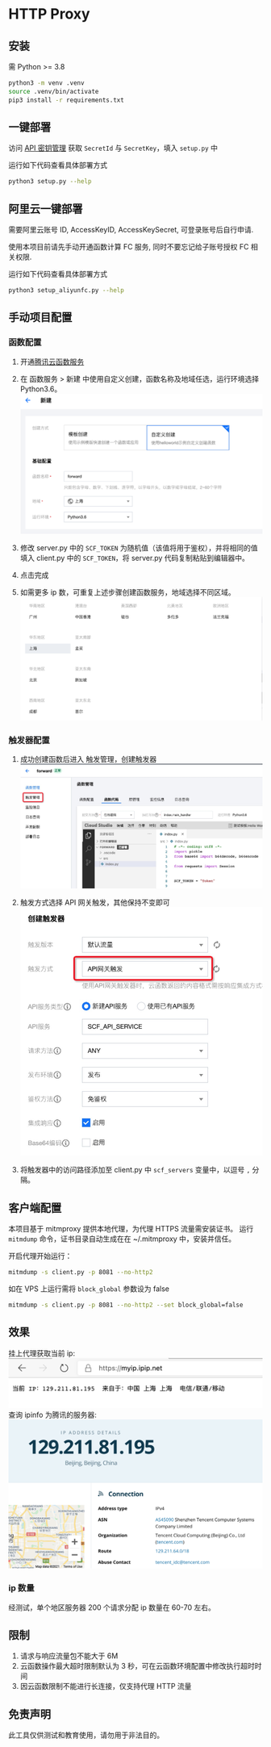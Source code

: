# HTTP Proxy
## 安装
需 Python >= 3.8
```bash
python3 -m venv .venv
source .venv/bin/activate
pip3 install -r requirements.txt
```

## 一键部署
访问 [API 密钥管理](https://console.cloud.tencent.com/cam/capi) 获取 `SecretId` 与 `SecretKey`，填入 `setup.py` 中

运行如下代码查看具体部署方式
```bash
python3 setup.py --help
```

## 阿里云一键部署

需要阿里云账号 ID, AccessKeyID, AccessKeySecret, 可登录账号后自行申请.

使用本项目前请先手动开通函数计算 FC 服务, 同时不要忘记给子账号授权 FC 相关权限.

运行如下代码查看具体部署方式

```bash
python3 setup_aliyunfc.py --help
```

## 手动项目配置

### 函数配置
1. 开通[腾讯云函数服务](https://console.cloud.tencent.com/scf/list)
2. 在 函数服务 > 新建 中使用自定义创建，函数名称及地域任选，运行环境选择 Python3.6。
![函数创建](img/create_function.png)

3. 修改 server.py 中的 `SCF_TOKEN` 为随机值（该值将用于鉴权），并将相同的值填入 client.py 中的 `SCF_TOKEN`，将 server.py 代码复制粘贴到编辑器中。
4. 点击完成
5. 如需更多 ip 数，可重复上述步骤创建函数服务，地域选择不同区域。
![地区列表](img/regions.png)

### 触发器配置
1. 成功创建函数后进入 触发管理，创建触发器
![触发器](img/trigger.jpg)


2. 触发方式选择 API 网关触发，其他保持不变即可
![网关](img/gateway.jpg)

3. 将触发器中的访问路径添加至 client.py 中 `scf_servers` 变量中，以逗号 `,` 分隔。


## 客户端配置
本项目基于 mitmproxy 提供本地代理，为代理 HTTPS 流量需安装证书。
运行 `mitmdump` 命令，证书目录自动生成在在 ~/.mitmproxy 中，安装并信任。

开启代理开始运行：
```bash
mitmdump -s client.py -p 8081 --no-http2
```

如在 VPS 上运行需将 `block_global` 参数设为 false
```bash
mitmdump -s client.py -p 8081 --no-http2 --set block_global=false
```

## 效果
挂上代理获取当前 ip:
![ip](img/ip.png)
查询 ipinfo 为腾讯的服务器:
![tencent](img/tencent.png)

### ip 数量
经测试，单个地区服务器 200 个请求分配 ip 数量在 60-70 左右。

## 限制
1. 请求与响应流量包不能大于 6M
2. 云函数操作最大超时限制默认为 3 秒，可在云函数环境配置中修改执行超时时间
3. 因云函数限制不能进行长连接，仅支持代理 HTTP 流量

## 免责声明
此工具仅供测试和教育使用，请勿用于非法目的。
